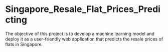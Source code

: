 # Singapore_Resale_Flat_Prices_Predicting
The objective of this project is to develop a machine learning model and deploy it as a user-friendly web application that predicts the resale prices of flats in Singapore. 

